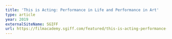 ```yaml
---
title: 'This is Acting: Performance in Life and Performance in Art'
type: article
year: 2019
externalSiteName: SGIFF
url: https://filmacademy.sgiff.com/featured/this-is-acting-performance-in-life-and-performance-in-art/
---
```

